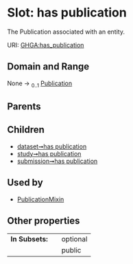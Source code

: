 
# Slot: has publication


The Publication associated with an entity.

URI: [GHGA:has_publication](https://w3id.org/GHGA/has_publication)


## Domain and Range

None &#8594;  <sub>0..1</sub> [Publication](Publication.md)

## Parents


## Children

 *  [dataset➞has publication](dataset_has_publication.md)
 *  [study➞has publication](study_has_publication.md)
 *  [submission➞has publication](submission_has_publication.md)

## Used by

 * [PublicationMixin](PublicationMixin.md)

## Other properties

|  |  |  |
| --- | --- | --- |
| **In Subsets:** | | optional |
|  | | public |

